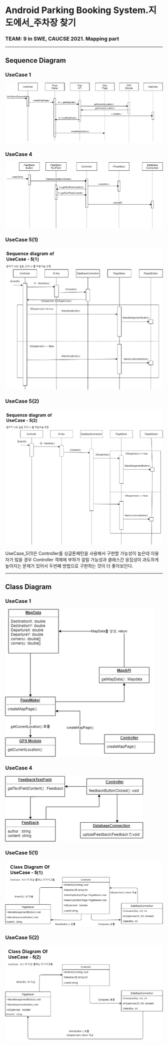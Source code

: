 # Android Parking Booking System.지도에서_주차장 찾기  
### TEAM: 9 in SWE, CAUCSE 2021. Mapping part
* * * 

## Sequence Diagram
### UseCase 1
![UC1](./DiagramImage/usecase1_1.png)
### UseCase 4
![UC1](./DiagramImage/usecase4_1.png)
### UseCase 5(1)
![UC1](./DiagramImage/usecase5_1.png)  
### UseCase 5(2)
![UC1](./DiagramImage/usecase5_2.png)  

UseCase_5(1)은 Controller를 싱글톤패턴을 사용해서 구현할 가능성이 높은데 이용자가 많을 경우 Controller 객체에 부하가 걸릴 가능성과 클래스간 응집성이 과도하게 높아지는 문제가 있어서 두번째 방법으로 구현하는 것이 더 좋아보인다.

* * * 

## Class Diagram
### UseCase 1
![UC1](./DiagramImage/usecase1_2.png)
### UseCase 4
![UC1](./DiagramImage/usecase4_2.png)
### UseCase 5(1)
![UC1](./DiagramImage/usecase5_1_2.png) 
### UseCase 5(2)
![UC1](./DiagramImage/usecase5_2_2.png)
